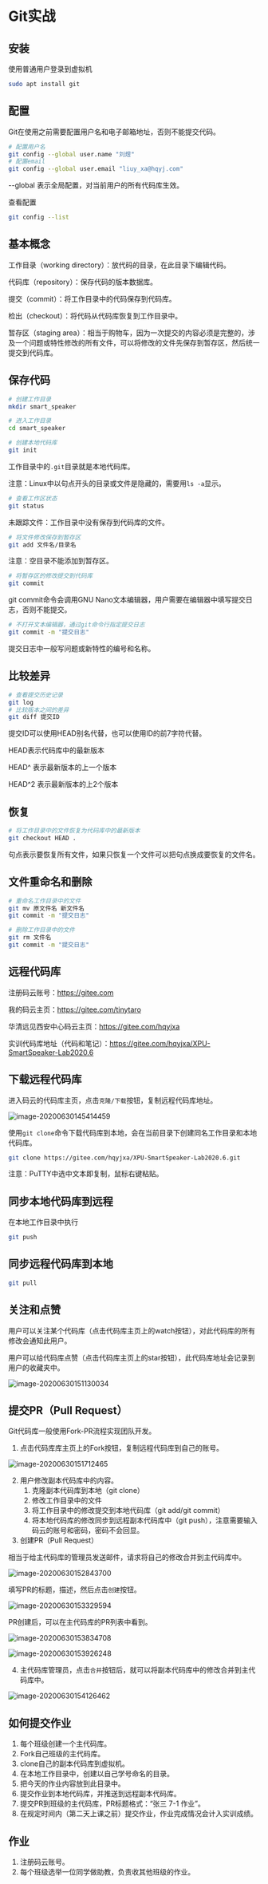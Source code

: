 # Git实战

## 安装

使用普通用户登录到虚拟机

```bash
sudo apt install git
```

## 配置

Git在使用之前需要配置用户名和电子邮箱地址，否则不能提交代码。

```bash
# 配置用户名
git config --global user.name "刘煜"
# 配置email
git config --global user.email "liuy_xa@hqyj.com"
```

--global 表示全局配置，对当前用户的所有代码库生效。

查看配置

```bash
git config --list
```

## 基本概念

工作目录（working directory）：放代码的目录，在此目录下编辑代码。

代码库（repository）：保存代码的版本数据库。

提交（commit）：将工作目录中的代码保存到代码库。

检出（checkout）：将代码从代码库恢复到工作目录中。

暂存区（staging area）：相当于购物车，因为一次提交的内容必须是完整的，涉及一个问题或特性修改的所有文件，可以将修改的文件先保存到暂存区，然后统一提交到代码库。

## 保存代码

```bash
# 创建工作目录
mkdir smart_speaker

# 进入工作目录
cd smart_speaker

# 创建本地代码库
git init
```

工作目录中的`.git`目录就是本地代码库。

注意：Linux中以句点开头的目录或文件是隐藏的，需要用`ls -a`显示。

```bash
# 查看工作区状态
git status
```

未跟踪文件：工作目录中没有保存到代码库的文件。

```bash
# 将文件修改保存到暂存区
git add 文件名/目录名
```

注意：空目录不能添加到暂存区。

```bash
# 将暂存区的修改提交到代码库
git commit
```

git commit命令会调用GNU Nano文本编辑器，用户需要在编辑器中填写提交日志，否则不能提交。

```bash
# 不打开文本编辑器，通过git命令行指定提交日志
git commit -m "提交日志"
```

提交日志中一般写问题或新特性的编号和名称。

## 比较差异

```bash
# 查看提交历史记录
git log
# 比较版本之间的差异
git diff 提交ID
```

提交ID可以使用HEAD别名代替，也可以使用ID的前7字符代替。

HEAD表示代码库中的最新版本

HEAD^ 表示最新版本的上一个版本

HEAD^2 表示最新版本的上2个版本

## 恢复

```bash
# 将工作目录中的文件恢复为代码库中的最新版本
git checkout HEAD .
```

句点表示要恢复所有文件，如果只恢复一个文件可以把句点换成要恢复的文件名。

## 文件重命名和删除

```bash
# 重命名工作目录中的文件
git mv 原文件名 新文件名
git commit -m "提交日志"

# 删除工作目录中的文件
git rm 文件名
git commit -m "提交日志"
```

## 远程代码库

注册码云账号：https://gitee.com

我的码云主页：https://gitee.com/tinytaro

华清远见西安中心码云主页：https://gitee.com/hqyjxa

实训代码库地址（代码和笔记）：https://gitee.com/hqyjxa/XPU-SmartSpeaker-Lab2020.6

## 下载远程代码库

进入码云的代码库主页，点击`克隆/下载`按钮，复制远程代码库地址。

![image-20200630145414459](Git%E5%AE%9E%E6%88%98.assets/image-20200630145414459.png)

使用`git clone`命令下载代码库到本地，会在当前目录下创建同名工作目录和本地代码库。

```bash
git clone https://gitee.com/hqyjxa/XPU-SmartSpeaker-Lab2020.6.git
```

注意：PuTTY中选中文本即复制，鼠标右键粘贴。

## 同步本地代码库到远程

在本地工作目录中执行

```bash
git push
```

## 同步远程代码库到本地

```bash
git pull
```

## 关注和点赞

用户可以关注某个代码库（点击代码库主页上的watch按钮），对此代码库的所有修改会通知此用户。

用户可以给代码库点赞（点击代码库主页上的star按钮），此代码库地址会记录到用户的收藏夹中。

![image-20200630151130034](Git%E5%AE%9E%E6%88%98.assets/image-20200630151130034.png)

## 提交PR（Pull Request）

Git代码库一般使用Fork-PR流程实现团队开发。

1. 点击代码库库主页上的Fork按钮，复制远程代码库到自己的账号。

![image-20200630151712465](Git%E5%AE%9E%E6%88%98.assets/image-20200630151712465.png)

2. 用户修改副本代码库中的内容。
   1. 克隆副本代码库到本地（git clone）
   2. 修改工作目录中的文件
   3. 将工作目录中的修改提交到本地代码库（git add/git commit）
   4. 将本地代码库的修改同步到远程副本代码库中（git push），注意需要输入码云的账号和密码，密码不会回显。
3. 创建PR（Pull Request）

相当于给主代码库的管理员发送邮件，请求将自己的修改合并到主代码库中。

![image-20200630152843700](Git%E5%AE%9E%E6%88%98.assets/image-20200630152843700.png)

填写PR的标题，描述，然后点击`创建`按钮。

![image-20200630153329594](Git%E5%AE%9E%E6%88%98.assets/image-20200630153329594.png)

PR创建后，可以在主代码库的PR列表中看到。

![image-20200630153834708](Git%E5%AE%9E%E6%88%98.assets/image-20200630153834708.png)

![image-20200630153926248](Git%E5%AE%9E%E6%88%98.assets/image-20200630153926248.png)

4. 主代码库管理员，点击`合并`按钮后，就可以将副本代码库中的修改合并到主代码库中。

![image-20200630154126462](Git%E5%AE%9E%E6%88%98.assets/image-20200630154126462.png)

## 如何提交作业

1. 每个班级创建一个主代码库。
2. Fork自己班级的主代码库。
3. clone自己的副本代码库到虚拟机。
4. 在本地工作目录中，创建以自己学号命名的目录。
5. 把今天的作业内容放到此目录中。
6. 提交作业到本地代码库，并推送到远程副本代码库。
7. 提交PR到班级的主代码库，PR标题格式：“张三 7-1 作业”。
8. 在规定时间内（第二天上课之前）提交作业，作业完成情况会计入实训成绩。

## 作业

1. 注册码云账号。
2. 每个班级选举一位同学做助教，负责收其他班级的作业。

